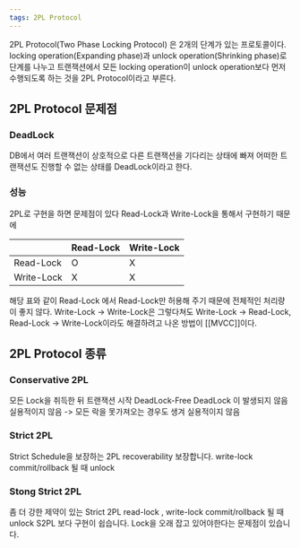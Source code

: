 ```yaml
---
tags: 2PL Protocol
---
```

2PL Protocol(Two Phase Locking Protocol) 은 2개의 단계가 있는 프로토콜이다.
locking operation(Expanding phase)과 unlock operation(Shrinking phase)로 단계를 나누고 트랜잭션에서 모든 locking operation이 unlock operation보다 먼저 수행되도록 하는 것을 2PL Protocol이라고 부른다.

## 2PL Protocol 문제점

### DeadLock
DB에서 여러 트랜잭션이 상호적으로 다른 트랜잭션을 기다리는 상태에 빠져 어떠한 트랜잭션도 진행할 수 없는 상태를 DeadLock이라고 한다.

### 성능
2PL로 구현을 하면 문제점이 있다
Read-Lock과 Write-Lock을 통해서 구현하기 때문에

|  | Read-Lock | Write-Lock |
| --- | --- | --- |
| Read-Lock | O | X |
| Write-Lock | X | X |

해당 표와 같이 Read-Lock 에서 Read-Lock만 허용해 주기 때문에 전체적인 처리량이 좋지 않다.
Write-Lock -> Write-Lock은 그렇다쳐도 Write-Lock -> Read-Lock, Read-Lock -> Write-Lock이라도 해결하려고 나온 방법이 [[MVCC]]이다.

## 2PL Protocol 종류
### Conservative 2PL
모든 Lock을 취득한 뒤 트랜잭션 시작
DeadLock-Free DeadLock 이 발생되지 않음
실용적이지 않음 -> 모든 락을 못가져오는 경우도 생겨 실용적이지 않음

### Strict 2PL
Strict Schedule을 보장하는 2PL
recoverability 보장합니다.
write-lock commit/rollback 될 때 unlock

### Stong Strict 2PL
좀 더 강한 제약이 있는 Strict 2PL
read-lock , write-lock commit/rollback 될 때 unlock
S2PL 보다 구현이 쉽습니다.
Lock을 오래 잡고 있어야한다는 문제점이 있습니다.



